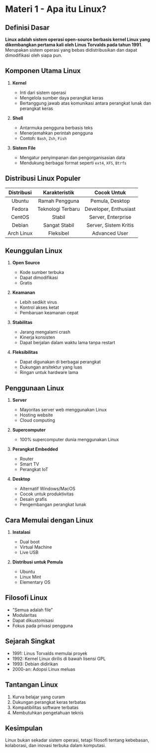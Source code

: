 # Materi 1 - Apa itu Linux?

## Definisi Dasar

**Linux adalah sistem operasi open-source berbasis kernel Linux yang dikembangkan pertama kali oleh Linus Torvalds pada tahun 1991**. Merupakan sistem operasi yang bebas didistribusikan dan dapat dimodifikasi oleh siapa pun.

## Komponen Utama Linux

1. **Kernel**
   - Inti dari sistem operasi
   - Mengelola sumber daya perangkat keras
   - Bertanggung jawab atas komunikasi antara perangkat lunak dan perangkat keras

2. **Shell**
   - Antarmuka pengguna berbasis teks
   - Menerjemahkan perintah pengguna
   - Contoh: `Bash`, `Zsh`, `Fish`

3. **Sistem File**
   - Mengatur penyimpanan dan pengorganisasian data
   - Mendukung berbagai format seperti `ext4`, `XFS`, `Btrfs`
  
## Distribusi Linux Populer

| Distribusi | Karakteristik | Cocok Untuk |
|:--:|:--:|:--:|
| Ubuntu | Ramah Pengguna | Pemula, Desktop |
| Fedora | Teknologi Terbaru | Developer, Enthusiast |
| CentOS | Stabil | Server, Enterprise |
| Debian | Sangat Stabil | Server, Sistem Kritis |
| Arch Linux | Fleksibel | Advanced User |

## Keunggulan Linux

1. **Open Source**
   - Kode sumber terbuka
   - Dapat dimodifikasi
   - Gratis

2. **Keamanan**
   - Lebih sedikit virus
   - Kontrol akses ketat
   - Pembaruan keamanan cepat

3. **Stabilitas**
   - Jarang mengalami crash
   - Kinerja konsisten
   - Dapat berjalan dalam waktu lama tanpa restart

4. **Fleksibilitas**
   - Dapat digunakan di berbagai perangkat
   - Dukungan arsitektur yang luas
   - Ringan untuk hardware lama

## Penggunaan Linux

1. **Server**
   - Mayoritas server web menggunakan Linux
   - Hosting website
   - Cloud computing

2. **Supercomputer**
   - 100% supercomputer dunia menggunakan Linux

3. **Perangkat Embedded**
   - Router
   - Smart TV
   - Perangkat IoT

4. **Desktop**
   - Alternatif Windows/MacOS
   - Cocok untuk produktivitas
   - Desain grafis
   - Pengembangan perangkat lunak

## Cara Memulai dengan Linux

1. **Instalasi**
   - Dual boot
   - Virtual Machine
   - Live USB

2. **Distribusi untuk Pemula**
   - Ubuntu
   - Linux Mint
   - Elementary OS

## Filosofi Linux

- "Semua adalah file"
- Modularitas
- Dapat dikustomisasi
- Fokus pada privasi pengguna

## Sejarah Singkat

- 1991: Linus Torvalds memulai proyek
- 1992: Kernel Linux dirilis di bawah lisensi GPL
- 1993: Debian didirikan
- 2000-an: Adopsi Linux meluas

## Tantangan Linux

1. Kurva belajar yang curam
2. Dukungan perangkat keras terbatas
3. Kompatibilitas software terbatas
4. Membutuhkan pengetahuan teknis

## Kesimpulan

Linux bukan sekadar sistem operasi, tetapi filosofi tentang kebebasan, kolaborasi, dan inovasi terbuka dalam komputasi.
